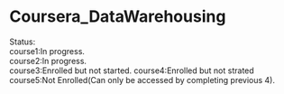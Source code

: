 # Coursera_DataWarehousing
Status:                
course1:In progress.      
course2:In progress.        
course3:Enrolled but not started.
course4:Enrolled but not strated
course5:Not Enrolled(Can only be accessed by completing previous 4).
